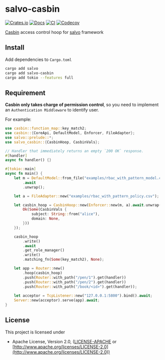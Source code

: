 # salvo-casbin

[![Crates.io](https://img.shields.io/crates/d/salvo-casbin)](https://crates.io/crates/salvo-casbin)
[![Docs](https://docs.rs/salvo-casbin/badge.svg)](https://docs.rs/salvo-casbin)
[![CI](https://github.com/andeya/salvo-casbin/actions/workflows/ci.yml/badge.svg)](https://github.com/andeya/salvo-casbin/actions/workflows/ci.yml)
[![Codecov](https://codecov.io/gh/andeya/salvo-casbin/branch/main/graph/badge.svg)](https://codecov.io/gh/andeya/salvo-casbin)

[Casbin](https://github.com/casbin/casbin-rs) access control hoop for [salvo](https://github.com/salvo-rs/salvo) framework

## Install

Add dependencies to `Cargo.toml`

```bash
cargo add salvo
cargo add salvo-casbin
cargo add tokio --features full
```

## Requirement

**Casbin only takes charge of permission control**, so you need to implement an `Authentication Middleware` to identify user.

For example:
```rust
use casbin::function_map::key_match2;
use casbin::{CoreApi, DefaultModel, Enforcer, FileAdapter};
use salvo::prelude::*;
use salvo_casbin::{CasbinHoop, CasbinVals};

// Handler that immediately returns an empty `200 OK` response.
#[handler]
async fn handler() {}

#[tokio::main]
async fn main() {
    let m = DefaultModel::from_file("examples/rbac_with_pattern_model.conf")
        .await
        .unwrap();

    let a = FileAdapter::new("examples/rbac_with_pattern_policy.csv");

    let casbin_hoop = CasbinHoop::new(Enforcer::new(m, a).await.unwrap(), false, |_req, _depot| {
        Ok(Some(CasbinVals {
            subject: String::from("alice"),
            domain: None,
        }))
    });

    casbin_hoop
        .write()
        .await
        .get_role_manager()
        .write()
        .matching_fn(Some(key_match2), None);

    let app = Router::new()
        .hoop(casbin_hoop)
        .push(Router::with_path("/pen/1").get(handler))
        .push(Router::with_path("/pen/2").get(handler))
        .push(Router::with_path("/book/<id>").get(handler));
    
    let acceptor = TcpListener::new("127.0.0.1:5800").bind().await;
    Server::new(acceptor).serve(app).await;
}
```

## License

This project is licensed under

* Apache License, Version 2.0, ([LICENSE-APACHE](LICENSE-APACHE) or [http://www.apache.org/licenses/LICENSE-2.0](http://www.apache.org/licenses/LICENSE-2.0))
